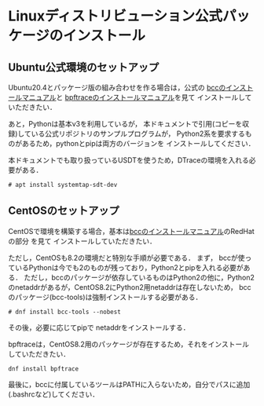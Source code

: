 # Linuxディストリビューション公式パッケージのインストール

## Ubuntu公式環境のセットアップ
Ubuntu20.4とパッケージ版の組み合わせを作る場合は，公式の
[bccのインストールマニュアル][bcc-install]と
[bpftraceのインストールマニュアル][bpftrace-install]を見て
インストールしていただきたい．

あと，Pythonは基本v3を利用しているが，
本ドキュメントで引用(コピーを収録)している公式リポジトリのサンプルプログラムが，
Python2系を要求するものがあるため，pythonとpipは両方のバージョンを
インストールしてください．

本ドキュメントでも取り扱っているUSDTを使うため，DTraceの環境を入れる必要がある．
```
# apt install systemtap-sdt-dev
```

## CentOSのセットアップ
CentOSで環境を構築する場合，基本は[bccのインストールマニュアル][bcc-install]のRedHatの部分
を見て
インストールしていただきたい．

ただし，CentOSも8.2の環境だと特別な手順が必要である．
まず，
bccが使っているPythonは今でも2のものが残っており，Python2とpipを入れる必要がある．
ただし，bccのパッケージが依存しているものはPython2の他に，Python2のnetaddrがあるが，CentOS8.2にPython2用netaddrは存在しないため，
bccのパッケージ(bcc-tools)は強制インストールする必要がある．
```
# dnf install bcc-tools --nobest
```

その後，必要に応じてpipで
netaddrをインストールする．

bpftraceは，CentOS8.2用のパッケージが存在するため，それをインストールしていただきたい．
```
dnf install bpftrace
```

最後に，bccに付属しているツールはPATHに入らないため，自分でパスに追加(.bashrcなど)してください．


<!-- 参考文献リスト -->
[bpftrace]: <https://github.com/iovisor/bpftrace> "bpftrace"
[bpftrace-ref-guide]: <https://github.com/iovisor/bpftrace/blob/master/docs/reference_guide.md>  "bpftrace公式リファレンスガイド"
[bpftrace-install]: <https://github.com/iovisor/bpftrace/blob/master/INSTALL.md> "bpftraceインストールマニュアル"
[bcc]: https://github.com/iovisor/bcc "bcc"
[bcc-install]: <https://github.com/iovisor/bcc/blob/master/INSTALL.md> "bccインストールマニュアル"
[bcc-ref-guide]: <https://github.com/iovisor/bcc/blob/master/docs/reference_guide.md> "bcc公式リファレンスガイド"
[kernel-version]: <https://github.com/iovisor/bcc/blob/master/docs/kernel-versions.md> "bccの機能と利用可能なカーネルバージョンの対応関係"
[install]: <INSTALL.md> "インストールドキュメント"
[license]: <LICENSE> "ライセンスファイル"
[bpftrace-intro]: <bpftrace/README.md> "bpftrace入門"
[bcc-intro]: <bcc/README.md> "bcc入門"
